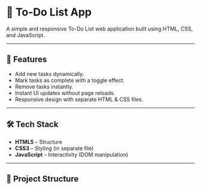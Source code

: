 # 📝 To-Do List App

A simple and responsive To-Do List web application built using HTML, CSS, and JavaScript.

---

## 📌 Features

- Add new tasks dynamically.
- Mark tasks as complete with a toggle effect.
- Remove tasks instantly.
- Instant UI updates without page reloads.
- Responsive design with separate HTML & CSS files.

---

## 🛠️ Tech Stack

- **HTML5** – Structure
- **CSS3** – Styling (in separate file)
- **JavaScript** – Interactivity (DOM manipulation)

---

## 📁 Project Structure

